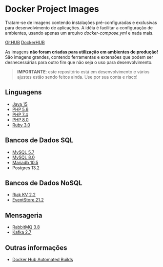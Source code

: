 # Docker Project Images

Tratam-se de imagens contendo instalações pré-configuradas e exclusivas para desenvolvimento de 
aplicações.  A idéia é facilitar a configuração de ambientes, usando apenas um arquivo 
*docker-compose.yml* e nada mais.

[GitHUB](https://github.com/ricardopedias/docker-project-images)
[DockerHUB](https://hub.docker.com/r/ricardopedias/docker-project)

As imagens **não foram criadas para utilização em ambientes de produção!** São imagens grandes,
contendo ferramentas e extensões que podem ser desnecessárias para outro fim que não seja o uso para
desenvolvimento. 

> **IMPORTANTE**: este repositório está em desenvolvimento e vários ajustes estão sendo feitos ainda.
Use por sua conta e risco!


## Linguagens

- [Java 15](https://github.com/ricardopedias/docker-project-images/blob/master/docs/tool-java.md)
- [PHP 5.6](https://github.com/ricardopedias/docker-project-images/blob/master/docs/tool-php.md)
- [PHP 7.4](https://github.com/ricardopedias/docker-project-images/blob/master/docs/tool-php.md)
- [PHP 8.0](https://github.com/ricardopedias/docker-project-images/blob/master/docs/tool-php.md)
- [Ruby 3.0](https://github.com/ricardopedias/docker-project-images/blob/master/docs/tool-ruby.md)

## Bancos de Dados SQL

- [MySQL 5.7](https://github.com/ricardopedias/docker-project-images/blob/master/docs/tool-mysql.md)
- [MySQL 8.0](https://github.com/ricardopedias/docker-project-images/blob/master/docs/tool-mysql.md)
- [Mariadb 10.5](https://github.com/ricardopedias/docker-project-images/blob/master/docs/tool-mysql.md)
- Postgres 13.2

## Bancos de Dados NoSQL

- [Riak KV 2.2](https://github.com/ricardopedias/docker-project-images/blob/master/docs/tool-riakkv.md)
- [EventStore 21.2](https://github.com/ricardopedias/docker-project-images/blob/master/docs/tool-eventstore.md)
## Mensageria

- [RabbitMQ 3.8](https://github.com/ricardopedias/docker-project-images/blob/master/docs/tool-rabbitmq.md)
- [Kafka 2.7](https://github.com/ricardopedias/docker-project-images/blob/master/docs/tool-kafka.md)

## Outras informações

- [Docker Hub Automated Builds](https://github.com/ricardopedias/docker-project-images/blob/master/docs/automated-builds.md)
